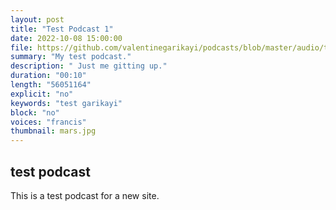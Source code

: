 ```yaml
---
layout: post
title: "Test Podcast 1"
date: 2022-10-08 15:00:00
file: https://github.com/valentinegarikayi/podcasts/blob/master/audio/test.mp3
summary: "My test podcast."
description: " Just me gitting up."
duration: "00:10"
length: "56051164"
explicit: "no"
keywords: "test garikayi"
block: "no"
voices: "francis"
thumbnail: mars.jpg
---
```


## test podcast

This is a test podcast for a new site.



